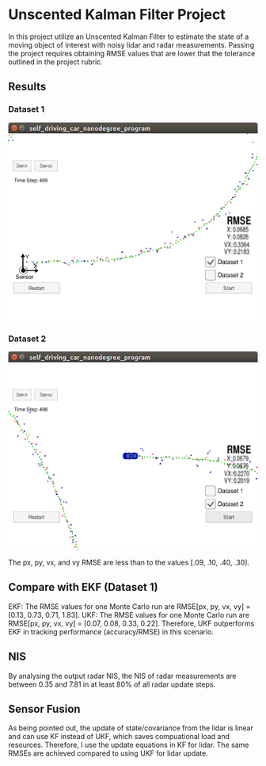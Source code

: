 # Unscented Kalman Filter Project 

In this project utilize an Unscented Kalman Filter to estimate the state of a moving object of interest with noisy lidar and radar measurements. Passing the project requires obtaining RMSE values that are lower that the tolerance outlined in the project rubric. 

[//]: # (Image References)
[image1]: ./results/data1.png 
[image2]: ./results/data2.png 

## Results

### Dataset 1

![alt text][image1]

### Dataset 2

![alt text][image2]

The px, py, vx, and vy RMSE are less than to the values [.09, .10, .40, .30].

## Compare with EKF (Dataset 1)

EKF: The RMSE values for one Monte Carlo run are RMSE[px, py, vx, vy] = [0.13, 0.73, 0.71, 1.83].
UKF: The RMSE values for one Monte Carlo run are RMSE[px, py, vx, vy] = [0.07, 0.08, 0.33, 0.22].
Therefore, UKF outperforms EKF in tracking performance (accuracy/RMSE) in this scenario.

## NIS

By analysing the output radar NIS, the NIS of radar measurements are between 0.35 and 7.81 in at least 80% of all radar update steps.

## Sensor Fusion

As being pointed out, the update of state/covariance from the lidar is linear and can use KF instead of UKF, which saves compuational load and resources. Therefore, I use the update equations in KF for lidar. The same RMSEs are achieved compared to using UKF for lidar update.
